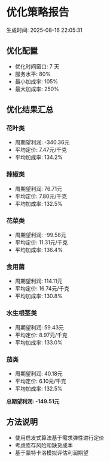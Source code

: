 # 优化策略报告
生成时间: 2025-08-16 22:05:31

## 优化配置
- 优化时间窗口: 7 天
- 服务水平: 80%
- 最小加成率: 105%
- 最大加成率: 250%

## 优化结果汇总
### 花叶类
- 周期望利润: -340.36元
- 平均定价: 7.47元/千克
- 平均加成率: 134.2%

### 辣椒类
- 周期望利润: 76.71元
- 平均定价: 7.80元/千克
- 平均加成率: 132.5%

### 花菜类
- 周期望利润: -99.58元
- 平均定价: 11.31元/千克
- 平均加成率: 136.4%

### 食用菌
- 周期望利润: 114.11元
- 平均定价: 16.74元/千克
- 平均加成率: 130.8%

### 水生根茎类
- 周期望利润: 59.43元
- 平均定价: 8.97元/千克
- 平均加成率: 133.0%

### 茄类
- 周期望利润: 40.18元
- 平均定价: 6.10元/千克
- 平均加成率: 132.5%

**总期望利润: -149.51元**

## 方法说明
- 使用启发式算法基于需求弹性进行定价
- 考虑库存风险和缺货成本
- 基于蒙特卡洛模拟评估利润期望